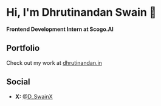 # Hi, I'm Dhrutinandan Swain 👋

**Frontend Development Intern at Scogo.AI**

## Portfolio
Check out my work at [dhrutinandan.in](https://dhrutinandan.in)

## Social
- **X:** [@D_SwainX](https://x.com/D_SwainX)
